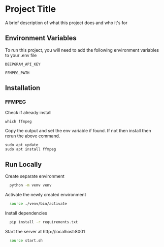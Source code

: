 # Project Title

A brief description of what this project does and who it's for

## Environment Variables

To run this project, you will need to add the following environment variables to your .env file

`DEEPGRAM_API_KEY`

`FFMPEG_PATH`

## Installation

### FFMPEG

Check if already install

```
which ffmpeg
```

Copy the output and set the env variable if found. If not then install then rerun the above command.

```
sudo apt update
sudo apt install ffmpeg
```

## Run Locally

Create separate environment

```bash
  python -m venv venv
```

Activate the newly created environment

```bash
  source ./venv/bin/activate 
```

Install dependencies

```bash
  pip install -r requirements.txt
```

Start the server at http://localhost:8001

```bash
  source start.sh
```
